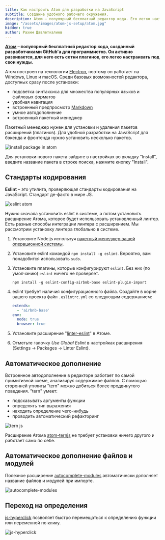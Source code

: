 ```yaml
---
title: Как настроить Atom для разработки на JavaScript
subtitle: Создание удобного рабочего окружения.
description: Atom – популярный бесплатный редактор кода. Его легко настраивать и расширять под разные задачи и условия.
image: "/assets/images/atom-js-setup/atom.jpg"
hidden: true
author: Рахим Давлеткалиев
---
```


**[Атом](https://atom.io/) – популярный бесплатный редактор кода, созданный разработчиками GitHub'а для программистов. Он активно развивается, для него есть сотни плагинов, его легко настраивать под свои нужды.**

Атом построен на технологии [Electron](https://electron.atom.io/), поэтому он работает на Windows, Linux и macOS. Среди базовых возможностей редактора, доступных сразу после установки:

- подсветка синтаксиса для множества популярных языков и файловых форматов
- удобная навигация
- встроенный предпросмотр [Markdown](/markdown/)
- умное автодополнение
- встроенный пакетный менеджер

<Banner name="profession-frontend"/>

Пакетный менеджер нужен для установки и удаления пакетов расширений (плагинов). Для удобной разработки на JavaScript для бэкенда и фронтенда нужно установить несколько пакетов.

![install package in atom](/assets/images/atom-js-setup/eslint.png)

Для установки нового пакета зайдите в настройках во вкладку "Install", введите название пакета в строке поиска, нажмите кнопку "Install".

## Стандарты кодирования

**Eslint** – это утилита, проверяющая стандарты кодирования на JavaScript. Стандарт де-факто в мире JS.

![eslint atom](/assets/images/atom-js-setup/eslint-atom.png)

Нужно сначала установить eslint в системе, а потом установить расширение Атома, которое будет использовать установленный линтер. Есть разные способы интеграции линтера с расширением. Мы рассмотрим установку линтера глобально в системе.

1. Установите Node.js используя [пакетный менеджер вашей операционной системы](https://nodejs.org/en/download/package-manager/).
2. Установите eslint командой `npm install -g eslint`. Вероятно, вам понадобится использовать `sudo`.
3. Установите плагины, которые конфигурируют `eslint`. Без них (по умолчанию) `eslint` ничего не проверяет.
	```shell
	npm install -g eslint-config-airbnb-base eslint-plugin-import
	```
1. eslint требует наличия конфигурационного файла. Создайте в корне вашего проекта файл `.eslintrc.yml` со следующим содержанием:

	```yml
	extends:
	  - 'airbnb-base'
	env:
	  node: true
	  browser: true
	```
1. Установите расширение "[linter-eslint](https://atom.io/packages/linter-eslint)" в Атоме.
1. Отметьте галочку *Use Global Eslint* в настройках расширения (Settings -> Packages -> Linter Eslint).

## Автоматическое дополнение

Встроенное автодополнение в редакторе работает по самой примитивной схеме, анализируя содержимое файлов. С помощью сторонней утилиты "tern" можно добиться более продвинутого поведения. "tern" умеет:

- подсказывать аргументы функции
- определять тип выражения
- находить определение чего-нибудь
- проводить автоматический рефакторинг

![tern js](/assets/images/atom-js-setup/tern.png)

Расширение Атома [atom-ternjs](https://atom.io/packages/atom-ternjs) не требует установки ничего другого и работает само по себе.

## Автоматическое дополнение файлов и модулей

Полезное расширение [autocomplete-modules](https://atom.io/packages/autocomplete-modules) автоматически дополняет название файлов и модулей при импорте.

![autocomplete-modules](/assets/images/atom-js-setup/autocomplete-modules.gif)

## Переход на определения

[js-hyperclick](https://atom.io/packages/js-hyperclick) позволяет быстро перемещаться к определению функции или переменной по клику.

![js-hyperclick](/assets/images/atom-js-setup/js_hyperclick.png)
